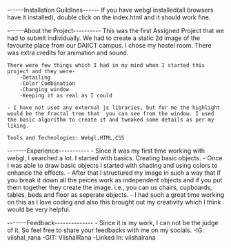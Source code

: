 ------Installation Guildlnes------
If you have webgl installed(all browsers have it installed), double click on the index.html and it should work fine.

------About the Project----------
This was the first Assigned Project that we had to submit individually. We had to create a static 2d image of the favourite place from our DAIICT campus. I chose my hostel room. There was extra credits for animation and sound.

    There were few things which I had in my mind when I started this project and they were-
        -Detailing
        -Color Combination
        -Changing window
        -Keeping it as real as I could
    
    - I have not used any external js libraries, but for me the highlight would be the fractal tree that  you can see from the window. I used the basic algorithm to create it and tweaked some details as per my liking.
    
    Tools and Technologies: Webgl,HTML,CSS

-------Experience-----------
    - Since it was my first time working with webgl, I searched a lot. I started with basics. Creating basic objects.
    - Once I was able to draw basic objects I started with shading and using colors to enhance the effects.
    - After that I structured my image in such a way that if you break it down all the peices work as independent objects and if you put them together they create the image.
    i.e., you can us chairs, cupboards, tables, beds and floor as seperate objects.
    - I had such a great time working on this as I love coding and also this brought out my creativity which I think would be very helpful.

-------Feedback--------------
    - Since it is my work, I can not be the judge of it. So feel free to share your feedbacks with me on my socials.
        -IG: viishal_rana
        -GIT: ViishalRana
        -Linked In: viishalrana